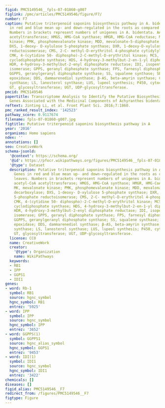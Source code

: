 ```yaml
---
figid: PMC5149546__fpls-07-01860-g007
figlink: /pmc/articles/PMC5149546/figure/F7/
number: F7
caption: Putative triterpenoid saponins biosynthesis pathway in A. bidentata. Genes
  in red and blue mean up- and down-regulated in the roots as compared with leaves.
  Numbers in brackets represent numbers of unigenes in A. bidentata. AACT, acetyl-CoA
  acetyltransferase; HMGS, HMG-CoA synthase; HMGR, HMG-CoA reductase; MK, mevalonate
  kinase; PMK, phosphomevalonate kinase; MDD, mevalonate-5-diphosphate decarboxylase;
  DXS, 1-deoxy- D-xylulose 5-phosphate synthase; DXR, 1-deoxy-D-xylulose 5-phosphate
  reductoisomerase; CMS, 2-C- methyl-D-erythritol 4-phosphate cytidylyltransferase;
  CMK, 4-(cytidine 50- diphospho)-2-C-methyl-D-erythritol kinase; MCS, 2-C-methyl-D-erythritol-2,4-
  cyclodiphosphate synthase; HDS, 4-hydroxy-3-methylbut-2-en-1-yl diphosphate synthase;
  HDR, 4-hydroxy-3-methylbut-2-enyl diphosphate reductase; IDI, isopentenyl diphosphate
  isomerase; GPPS, geranyl diphosphate synthase; FPS, farnesyl diphosphatesynthase;
  GGPPS, geranylgeranyl diphosphate synthase; SS, squalene synthase; SE, squalene
  epoxidase; DDS, dammarenediol synthase; β-AS, beta-amyrin synthase; CAS, cycloartenol
  synthase; LS, lanosterol synthase; LUS, lupeol synthesis; P450, cytochrome P450;
  GT, glycosyltransferase; UGT, UDP-glycosyltransferase.
pmcid: PMC5149546
papertitle: Transcriptome Analysis to Identify the Putative Biosynthesis and Transport
  Genes Associated with the Medicinal Components of Achyranthes bidentata Bl..
reftext: Jinting Li, et al. Front Plant Sci. 2016;7:1860.
pmc_ranked_result_index: '142523'
pathway_score: 0.9117674
filename: fpls-07-01860-g007.jpg
figtitle: Putative triterpenoid saponins biosynthesis pathway in A
year: '2016'
organisms: Homo sapiens
ndex: ''
annotations: []
seo: CreativeWork
schema-jsonld:
  '@context': https://schema.org/
  '@id': https://pfocr.wikipathways.org/figures/PMC5149546__fpls-07-01860-g007.html
  '@type': Dataset
  description: Putative triterpenoid saponins biosynthesis pathway in A. bidentata.
    Genes in red and blue mean up- and down-regulated in the roots as compared with
    leaves. Numbers in brackets represent numbers of unigenes in A. bidentata. AACT,
    acetyl-CoA acetyltransferase; HMGS, HMG-CoA synthase; HMGR, HMG-CoA reductase;
    MK, mevalonate kinase; PMK, phosphomevalonate kinase; MDD, mevalonate-5-diphosphate
    decarboxylase; DXS, 1-deoxy- D-xylulose 5-phosphate synthase; DXR, 1-deoxy-D-xylulose
    5-phosphate reductoisomerase; CMS, 2-C- methyl-D-erythritol 4-phosphate cytidylyltransferase;
    CMK, 4-(cytidine 50- diphospho)-2-C-methyl-D-erythritol kinase; MCS, 2-C-methyl-D-erythritol-2,4-
    cyclodiphosphate synthase; HDS, 4-hydroxy-3-methylbut-2-en-1-yl diphosphate synthase;
    HDR, 4-hydroxy-3-methylbut-2-enyl diphosphate reductase; IDI, isopentenyl diphosphate
    isomerase; GPPS, geranyl diphosphate synthase; FPS, farnesyl diphosphatesynthase;
    GGPPS, geranylgeranyl diphosphate synthase; SS, squalene synthase; SE, squalene
    epoxidase; DDS, dammarenediol synthase; β-AS, beta-amyrin synthase; CAS, cycloartenol
    synthase; LS, lanosterol synthase; LUS, lupeol synthesis; P450, cytochrome P450;
    GT, glycosyltransferase; UGT, UDP-glycosyltransferase.
  license: CC0
  name: CreativeWork
  creator:
    '@type': Organization
    name: WikiPathways
  keywords:
  - RB1
  - IPP
  - GGPS1
  - IDI1
genes:
- word: Rb-1
  symbol: RB1
  source: hgnc_symbol
  hgnc_symbol: RB1
  entrez: '5925'
- word: IPP
  symbol: IPP
  source: hgnc_symbol
  hgnc_symbol: IPP
  entrez: '3652'
- word: GGPPS(1)
  symbol: GGPPS1
  source: hgnc_alias_symbol
  hgnc_symbol: GGPS1
  entrez: '9453'
- word: IDI(1)
  symbol: IDI1
  source: hgnc_symbol
  hgnc_symbol: IDI1
  entrez: '3422'
chemicals: []
diseases: []
figid_alias: PMC5149546__F7
redirect_from: /figures/PMC5149546__F7
figtype: Figure
---
```

